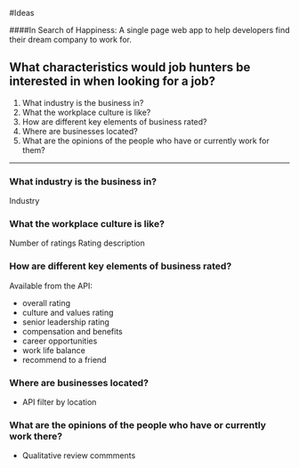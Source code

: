 #Ideas

####In Search of Happiness: A single page web app to help developers find their dream company to work for.

## What characteristics would job hunters be interested in when looking for a job?

1. What industry is the business in?
2. What the workplace culture is like?
3. How are different key elements of business rated?
4. Where are businesses located?
5. What are the opinions of the people who have or currently work for them?

--------------------------------

### What industry is the business in?
Industry

### What the workplace culture is like?
Number of ratings
Rating description

### How are different key elements of business rated?
Available from the API:
- overall rating
- culture and values rating
- senior leadership rating
- compensation and benefits
- career opportunities
- work life balance
- recommend to a friend

### Where are businesses located?
- API filter by location

### What are the opinions of the people who have or currently work there?
- Qualitative review commments
